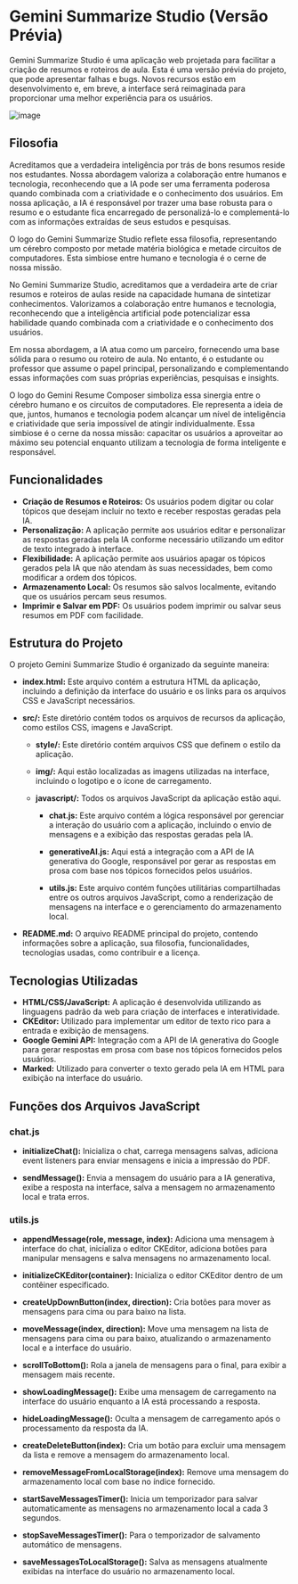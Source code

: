 # Gemini Summarize Studio (Versão Prévia)

Gemini Summarize Studio é uma aplicação web projetada para facilitar a criação de resumos e roteiros de aula. Esta é uma versão prévia do projeto, que pode apresentar falhas e bugs. Novos recursos estão em desenvolvimento e, em breve, a interface será reimaginada para proporcionar uma melhor experiência para os usuários.

![image](https://github.com/Jeanpk12/Gemini-Resume-Composer/assets/122842874/6e4660df-6bd0-4ddb-9f66-ddfa106ba353)

## Filosofia

Acreditamos que a verdadeira inteligência por trás de bons resumos reside nos estudantes. 
Nossa abordagem valoriza a colaboração entre humanos e tecnologia, reconhecendo que a IA pode ser uma ferramenta poderosa quando combinada com a criatividade e o conhecimento dos usuários. Em nossa aplicação, a IA é responsável por trazer uma base robusta para o resumo e o estudante fica encarregado de personalizá-lo e complementá-lo com as informações extraídas de seus estudos e pesquisas.

O logo do Gemini Summarize Studio reflete essa filosofia, representando um cérebro composto por metade matéria biológica e metade circuitos de computadores. Esta simbiose entre humano e tecnologia é o cerne de nossa missão.

No Gemini Summarize Studio, acreditamos que a verdadeira arte de criar resumos e roteiros de aulas reside na capacidade humana de sintetizar conhecimentos. Valorizamos a colaboração entre humanos e tecnologia, reconhecendo que a inteligência artificial pode potencializar essa habilidade quando combinada com a criatividade e o conhecimento dos usuários.

Em nossa abordagem, a IA atua como um parceiro, fornecendo uma base sólida para o resumo ou roteiro de aula. No entanto, é o estudante ou professor que assume o papel principal, personalizando e complementando essas informações com suas próprias experiências, pesquisas e insights.

O logo do Gemini Resume Composer simboliza essa sinergia entre o cérebro humano e os circuitos de computadores. Ele representa a ideia de que, juntos, humanos e tecnologia podem alcançar um nível de inteligência e criatividade que seria impossível de atingir individualmente. Essa simbiose é o cerne da nossa missão: capacitar os usuários a aproveitar ao máximo seu potencial enquanto utilizam a tecnologia de forma inteligente e responsável.

## Funcionalidades

- **Criação de Resumos e Roteiros:** Os usuários podem digitar ou colar tópicos que desejam incluir no texto e receber respostas geradas pela IA.
- **Personalização:** A aplicação permite aos usuários editar e personalizar as respostas geradas pela IA conforme necessário utilizando um editor de texto integrado à interface.
- **Flexibilidade:** A aplicação permite aos usuários apagar os tópicos gerados pela IA que não atendam às suas necessidades, bem como modificar a ordem dos tópicos.
- **Armazenamento Local:** Os resumos são salvos localmente, evitando que os usuários percam seus resumos.
- **Imprimir e Salvar em PDF:** Os usuários podem imprimir ou salvar seus resumos em PDF com facilidade.

## Estrutura do Projeto

O projeto Gemini Summarize Studio é organizado da seguinte maneira:

- **index.html:** Este arquivo contém a estrutura HTML da aplicação, incluindo a definição da interface do usuário e os links para os arquivos CSS e JavaScript necessários.
  
- **src/:** Este diretório contém todos os arquivos de recursos da aplicação, como estilos CSS, imagens e JavaScript.

    - **style/:** Este diretório contém arquivos CSS que definem o estilo da aplicação.

    - **img/:** Aqui estão localizadas as imagens utilizadas na interface, incluindo o logotipo e o ícone de carregamento.

    - **javascript/:** Todos os arquivos JavaScript da aplicação estão aqui.

        - **chat.js:** Este arquivo contém a lógica responsável por gerenciar a interação do usuário com a aplicação, incluindo o envio de mensagens e a exibição das respostas geradas pela IA.

        - **generativeAI.js:** Aqui está a integração com a API de IA generativa do Google, responsável por gerar as respostas em prosa com base nos tópicos fornecidos pelos usuários.

        - **utils.js:** Este arquivo contém funções utilitárias compartilhadas entre os outros arquivos JavaScript, como a renderização de mensagens na interface e o gerenciamento do armazenamento local.

- **README.md:** O arquivo README principal do projeto, contendo informações sobre a aplicação, sua filosofia, funcionalidades, tecnologias usadas, como contribuir e a licença.

## Tecnologias Utilizadas

- **HTML/CSS/JavaScript:** A aplicação é desenvolvida utilizando as linguagens padrão da web para criação de interfaces e interatividade.
- **CKEditor:** Utilizado para implementar um editor de texto rico para a entrada e exibição de mensagens.
- **Google Gemini API:** Integração com a API de IA generativa do Google para gerar respostas em prosa com base nos tópicos fornecidos pelos usuários.
- **Marked:** Utilizado para converter o texto gerado pela IA em HTML para exibição na interface do usuário.


## Funções dos Arquivos JavaScript

### chat.js

- **initializeChat():** Inicializa o chat, carrega mensagens salvas, adiciona event listeners para enviar mensagens e inicia a impressão do PDF.

- **sendMessage():** Envia a mensagem do usuário para a IA generativa, exibe a resposta na interface, salva a mensagem no armazenamento local e trata erros.

### utils.js

- **appendMessage(role, message, index):** Adiciona uma mensagem à interface do chat, inicializa o editor CKEditor, adiciona botões para manipular mensagens e salva mensagens no armazenamento local.

- **initializeCKEditor(container):** Inicializa o editor CKEditor dentro de um contêiner especificado.

- **createUpDownButton(index, direction):** Cria botões para mover as mensagens para cima ou para baixo na lista.

- **moveMessage(index, direction):** Move uma mensagem na lista de mensagens para cima ou para baixo, atualizando o armazenamento local e a interface do usuário.

- **scrollToBottom():** Rola a janela de mensagens para o final, para exibir a mensagem mais recente.

- **showLoadingMessage():** Exibe uma mensagem de carregamento na interface do usuário enquanto a IA está processando a resposta.

- **hideLoadingMessage():** Oculta a mensagem de carregamento após o processamento da resposta da IA.

- **createDeleteButton(index):** Cria um botão para excluir uma mensagem da lista e remove a mensagem do armazenamento local.

- **removeMessageFromLocalStorage(index):** Remove uma mensagem do armazenamento local com base no índice fornecido.

- **startSaveMessagesTimer():** Inicia um temporizador para salvar automaticamente as mensagens no armazenamento local a cada 3 segundos.

- **stopSaveMessagesTimer():** Para o temporizador de salvamento automático de mensagens.

- **saveMessagesToLocalStorage():** Salva as mensagens atualmente exibidas na interface do usuário no armazenamento local.
